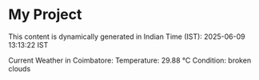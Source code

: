 # My Project

This content is dynamically generated in Indian Time (IST): 2025-06-09 13:13:22 IST


Current Weather in Coimbatore:
Temperature: 29.88 °C
Condition: broken clouds
